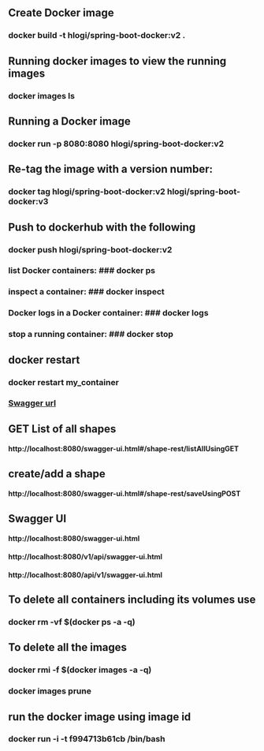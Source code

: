 

##  Create Docker image ###
### docker build -t  hlogi/spring-boot-docker:v2 . ###

## Running docker images to view the running images ##
### docker images  ls     ###

## Running a Docker image  ## 
### docker run -p 8080:8080 hlogi/spring-boot-docker:v2 ###

## Re-tag the image with a version number:
### docker tag hlogi/spring-boot-docker:v2 hlogi/spring-boot-docker:v3 ###


## Push to dockerhub with  the following

### docker push hlogi/spring-boot-docker:v2

### list Docker containers: ### docker ps

### inspect a container: ### docker inspect <container-id>

### Docker logs in a Docker container: ### docker logs <container-id>

### stop a running container: ### docker stop <container-id>

## docker restart ##

### docker restart my_container ###

[comment]: <> (Running Swagger)
### [Swagger url](http://localhost:8080/swagger-ui.html#/)

## GET List of all shapes
#### http://localhost:8080/swagger-ui.html#/shape-rest/listAllUsingGET

## create/add a shape
#### http://localhost:8080/swagger-ui.html#/shape-rest/saveUsingPOST

## Swagger UI
#### http://localhost:8080/swagger-ui.html


#### http://localhost:8080/v1/api/swagger-ui.html
#### http://localhost:8080/api/v1/swagger-ui.html

## To delete all containers including its volumes use
### docker rm -vf $(docker ps -a -q)

## To delete all the images
### docker rmi -f $(docker images -a -q)
### docker images prune

## run the docker image using image id
### docker run -i -t f994713b61cb /bin/bash